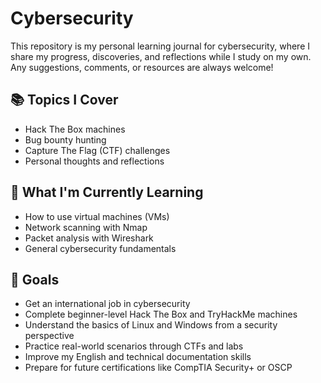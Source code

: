 # Cybersecurity

This repository is my personal learning journal for cybersecurity, where I share my progress, discoveries, and reflections while I study on my own.  
Any suggestions, comments, or resources are always welcome!

## 📚 Topics I Cover

- Hack The Box machines
- Bug bounty hunting
- Capture The Flag (CTF) challenges
- Personal thoughts and reflections

## 🧠 What I'm Currently Learning

- How to use virtual machines (VMs)
- Network scanning with Nmap
- Packet analysis with Wireshark
- General cybersecurity fundamentals

## 🎯 Goals

- Get an international job in cybersecurity
- Complete beginner-level Hack The Box and TryHackMe machines
- Understand the basics of Linux and Windows from a security perspective
- Practice real-world scenarios through CTFs and labs
- Improve my English and technical documentation skills
- Prepare for future certifications like CompTIA Security+ or OSCP
